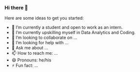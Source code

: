 ### Hi there 👋


Here are some ideas to get you started:

- 🔭 I’m currently a student and open to work as an intern.
- 🌱 I’m currently upskilling myself in Data Analytics and Coding.
- 👯 I’m looking to collaborate on ...
- 🤔 I’m looking for help with ...
- 💬 Ask me about ...
- 📫 How to reach me: ...
- 😄 Pronouns: he/his
- ⚡ Fun fact: ...
